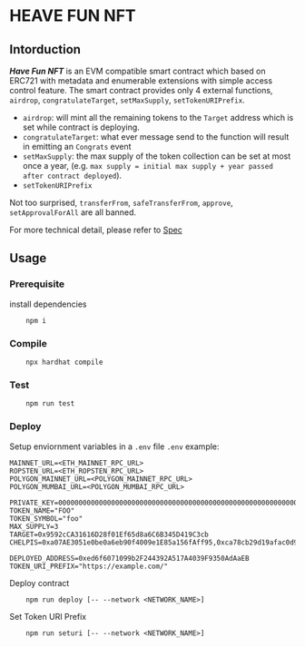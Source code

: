 # HEAVE FUN NFT

## Intorduction
_**Have Fun NFT**_ is an EVM compatible smart contract which based on ERC721 with metadata and enumerable extensions with simple access control feature. The smart contract provides only 4 external functions, `airdrop`, `congratulateTarget`, `setMaxSupply`, `setTokenURIPrefix`.
- `airdrop`: will mint all the remaining tokens to the `Target` address which is set while contract is deploying.
- `congratulateTarget`: what ever message send to the function will result in emitting an `Congrats` event
- `setMaxSupply`: the max supply of the token collection can be set at most once a year, (e.g. `max supply = initial max supply + year passed after contract deployed`).
- `setTokenURIPrefix`

Not too surprised, `transferFrom`, `safeTransferFrom`, `approve`, `setApprovalForAll` are all banned.

For more technical detail, please refer to [Spec](https://git.atgapp.com/han/have-fun-nft/-/blob/master/docs/spec.md)

## Usage
### Prerequisite
install dependencies
```
    npm i
```

### Compile
```
    npx hardhat compile
```

### Test
```
    npm run test
```

### Deploy
Setup enviornment variables in a `.env` file
`.env` example:
```
MAINNET_URL=<ETH_MAINNET_RPC_URL>
ROPSTEN_URL=<ETH_ROPSTEN_RPC_URL>
POLYGON_MAINNET_URL=<POLYGON_MAINNET_RPC_URL>
POLYGON_MUMBAI_URL=<POLYGON_MUMBAI_RPC_URL>

PRIVATE_KEY=0000000000000000000000000000000000000000000000000000000000000001
TOKEN_NAME="FOO"
TOKEN_SYMBOL="foo"
MAX_SUPPLY=3
TARGET=0x9592cCA31616D28f01Ef65d8a6C6B345D419C3cb
CHELPIS=0xa07AE3051e0be0a6eb90f4009e1E85a156fAff95,0xca78cb29d19afac0d9eb064b3bec8ad7fb4aba97

DEPLOYED_ADDRESS=0xed6f6071099b2F244392A517A4039F9350AdAaEB
TOKEN_URI_PREFIX="https://example.com/"
```

Deploy contract
```
    npm run deploy [-- --network <NETWORK_NAME>]
```

Set Token URI Prefix
```
    npm run seturi [-- --network <NETWORK_NAME>]
```
